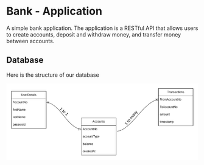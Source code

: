 # Bank - Application

A simple bank application. The application is a RESTful API that allows users to create accounts, deposit and withdraw money, and transfer money between accounts.

## Database

Here is the structure of our database

![SQL Tables](./images/Database.png)
